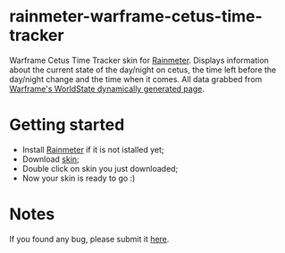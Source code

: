 # rainmeter-warframe-cetus-time-tracker
Warframe Cetus Time Tracker skin for [Rainmeter](http://rainmeter.net/). Displays information about the current state of the day/night on cetus, the time left before the day/night change and the time when it comes. All data grabbed from [Warframe's WorldState dynamically generated page](http://content.warframe.com/dynamic/worldState.php).

# Getting started
- Install [Rainmeter](http://rainmeter.net/) if it is not istalled yet;
- Download [skin](https://github.com/delfunua/rainmeter-warframe-cetus-time-tracker/raw/master/Warframe%20Cetus%20Time%20Tracker_1.0.0.rmskin);
- Double click on skin you just downloaded;
- Now your skin is ready to go :)

# Notes
If you found any bug, please submit it [here](https://github.com/delfunua/rainmeter-warframe-cetus-time-tracker/issues).
